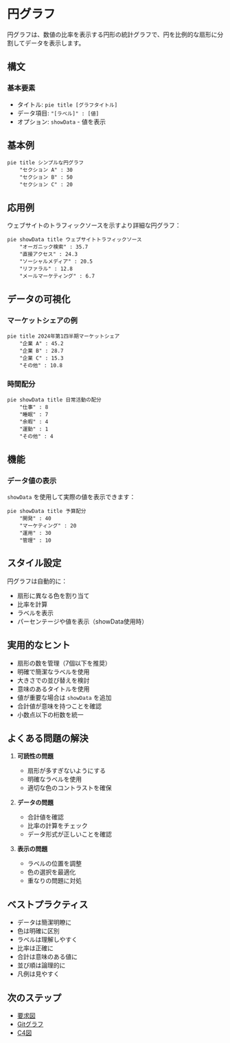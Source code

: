 # 円グラフ

円グラフは、数値の比率を表示する円形の統計グラフで、円を比例的な扇形に分割してデータを表示します。

## 構文

### 基本要素
- タイトル: `pie title [グラフタイトル]`
- データ項目: `"[ラベル]" : [値]`
- オプション: `showData` - 値を表示

## 基本例

```mermaid
pie title シンプルな円グラフ
    "セクション A" : 30
    "セクション B" : 50
    "セクション C" : 20
```

## 応用例

ウェブサイトのトラフィックソースを示すより詳細な円グラフ：

```mermaid
pie showData title ウェブサイトトラフィックソース
    "オーガニック検索" : 35.7
    "直接アクセス" : 24.3
    "ソーシャルメディア" : 20.5
    "リファラル" : 12.8
    "メールマーケティング" : 6.7
```

## データの可視化

### マーケットシェアの例

```mermaid
pie title 2024年第1四半期マーケットシェア
    "企業 A" : 45.2
    "企業 B" : 28.7
    "企業 C" : 15.3
    "その他" : 10.8
```

### 時間配分

```mermaid
pie showData title 日常活動の配分
    "仕事" : 8
    "睡眠" : 7
    "余暇" : 4
    "運動" : 1
    "その他" : 4
```

## 機能

### データ値の表示

`showData` を使用して実際の値を表示できます：

```mermaid
pie showData title 予算配分
    "開発" : 40
    "マーケティング" : 20
    "運用" : 30
    "管理" : 10
```

## スタイル設定

円グラフは自動的に：
- 扇形に異なる色を割り当て
- 比率を計算
- ラベルを表示
- パーセンテージや値を表示（showData使用時）

## 実用的なヒント
- 扇形の数を管理（7個以下を推奨）
- 明確で簡潔なラベルを使用
- 大きさでの並び替えを検討
- 意味のあるタイトルを使用
- 値が重要な場合は `showData` を追加
- 合計値が意味を持つことを確認
- 小数点以下の桁数を統一

## よくある問題の解決

1. **可読性の問題**
   - 扇形が多すぎないようにする
   - 明確なラベルを使用
   - 適切な色のコントラストを確保

2. **データの問題**
   - 合計値を確認
   - 比率の計算をチェック
   - データ形式が正しいことを確認

3. **表示の問題**
   - ラベルの位置を調整
   - 色の選択を最適化
   - 重なりの問題に対処

## ベストプラクティス
- データは簡潔明瞭に
- 色は明確に区別
- ラベルは理解しやすく
- 比率は正確に
- 合計は意味のある値に
- 並び順は論理的に
- 凡例は見やすく

## 次のステップ
- [要求図](/ja/diagrams/requirement)
- [Gitグラフ](/ja/diagrams/git)
- [C4図](/ja/diagrams/c4) 